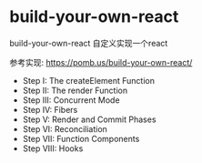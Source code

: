 # build-your-own-react
build-your-own-react 自定义实现一个react

参考实现: https://pomb.us/build-your-own-react/

- Step I: The createElement Function
- Step II: The render Function
- Step III: Concurrent Mode
- Step IV: Fibers
- Step V: Render and Commit Phases
- Step VI: Reconciliation
- Step VII: Function Components
- Step VIII: Hooks